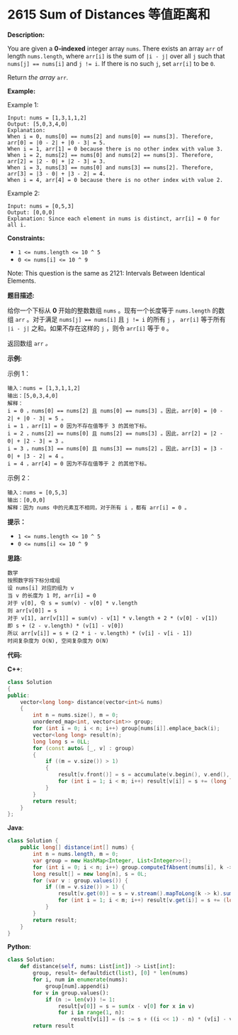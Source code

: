 # 2615 Sum of Distances 等值距离和

__Description:__

You are given a __0-indexed__ integer array `nums`. There exists an array `arr` of length `nums.length`, where `arr[i]` is the sum of `|i - j|` over all `j` such that `nums[j] == nums[i]` and `j != i`. If there is no such `j`, set `arr[i]` to be `0`.

Return _the array_ `arr`_._

__Example:__

Example 1:

```text
Input: nums = [1,3,1,1,2]
Output: [5,0,3,4,0]
Explanation: 
When i = 0, nums[0] == nums[2] and nums[0] == nums[3]. Therefore, arr[0] = |0 - 2| + |0 - 3| = 5. 
When i = 1, arr[1] = 0 because there is no other index with value 3.
When i = 2, nums[2] == nums[0] and nums[2] == nums[3]. Therefore, arr[2] = |2 - 0| + |2 - 3| = 3. 
When i = 3, nums[3] == nums[0] and nums[3] == nums[2]. Therefore, arr[3] = |3 - 0| + |3 - 2| = 4. 
When i = 4, arr[4] = 0 because there is no other index with value 2.
```

Example 2:

```text
Input: nums = [0,5,3]
Output: [0,0,0]
Explanation: Since each element in nums is distinct, arr[i] = 0 for all i.
```

__Constraints:__

- `1 <= nums.length <= 10 ^ 5`
- `0 <= nums[i] <= 10 ^ 9`

Note: This question is the same as 2121: Intervals Between Identical Elements.

__题目描述:__

给你一个下标从 __0__ 开始的整数数组 `nums` 。现有一个长度等于 `nums.length` 的数组 `arr` 。对于满足 `nums[j] == nums[i]` 且 `j != i` 的所有 `j` ， `arr[i]` 等于所有 `|i - j|` 之和。如果不存在这样的 `j` ，则令 `arr[i]` 等于 `0` 。

返回数组 `arr` _。_

__示例:__

示例 1：

```text
输入：nums = [1,3,1,1,2]
输出：[5,0,3,4,0]
解释：
i = 0 ，nums[0] == nums[2] 且 nums[0] == nums[3] 。因此，arr[0] = |0 - 2| + |0 - 3| = 5 。 
i = 1 ，arr[1] = 0 因为不存在值等于 3 的其他下标。
i = 2 ，nums[2] == nums[0] 且 nums[2] == nums[3] 。因此，arr[2] = |2 - 0| + |2 - 3| = 3 。
i = 3 ，nums[3] == nums[0] 且 nums[3] == nums[2] 。因此，arr[3] = |3 - 0| + |3 - 2| = 4 。 
i = 4 ，arr[4] = 0 因为不存在值等于 2 的其他下标。
```

示例 2：

```text
输入：nums = [0,5,3]
输出：[0,0,0]
解释：因为 nums 中的元素互不相同，对于所有 i ，都有 arr[i] = 0 。
```

__提示：__

- `1 <= nums.length <= 10 ^ 5`
- `0 <= nums[i] <= 10 ^ 9`

__思路:__

```text
数学
按照数字将下标分成组
设 nums[i] 对应的组为 v
当 v 的长度为 1 时, arr[i] = 0
对于 v[0], 令 s = sum(v) - v[0] * v.length
则 arr[v[0]] = s
对于 v[1], arr[v[1]] = sum(v) - v[1] * v.length + 2 * (v[0] - v[1])
即 s + (2 - v.length) * (v[1] - v[0])
所以 arr[v[i]] = s + (2 * i - v.length) * (v[i] - v[i - 1])
时间复杂度为 O(N), 空间复杂度为 O(N)
```

__代码:__

__C++__:

```C++
class Solution 
{
public:
    vector<long long> distance(vector<int>& nums) 
    {
        int n = nums.size(), m = 0;
        unordered_map<int, vector<int>> group;
        for (int i = 0; i < n; i++) group[nums[i]].emplace_back(i);
        vector<long long> result(n);
        long long s = 0LL;
        for (const auto& [_, v] : group)
        {
            if ((m = v.size()) > 1) 
            {
                result[v.front()] = s = accumulate(v.begin(), v.end(), 0LL) - m * v.front();
                for (int i = 1; i < m; i++) result[v[i]] = s += (long long)((i << 1) - m) * (v[i] - v[i - 1]);
            }
        }
        return result;
    }
};
```

__Java__:

```Java
class Solution {
    public long[] distance(int[] nums) {
        int n = nums.length, m = 0;
        var group = new HashMap<Integer, List<Integer>>();
        for (int i = 0; i < n; i++) group.computeIfAbsent(nums[i], k -> new ArrayList<>()).add(i);
        long result[] = new long[n], s = 0L;
        for (var v : group.values()) {
            if ((m = v.size()) > 1) {
                result[v.get(0)] = s = v.stream().mapToLong(k -> k).sum() - m * v.get(0);
                for (int i = 1; i < m; i++) result[v.get(i)] = s += (long)((i << 1) - m) * (v.get(i) - v.get(i - 1));
            }
        }
        return result;
    }
}
```

__Python__:

```Python
class Solution:
    def distance(self, nums: List[int]) -> List[int]:
        group, result= defaultdict(list), [0] * len(nums)
        for i, num in enumerate(nums):
            group[num].append(i)
        for v in group.values():
            if (n := len(v)) != 1:
                result[v[0]] = s = sum(x - v[0] for x in v)
                for i in range(1, n):
                    result[v[i]] = (s := s + ((i << 1) - n) * (v[i] - v[i - 1]))
        return result
```

